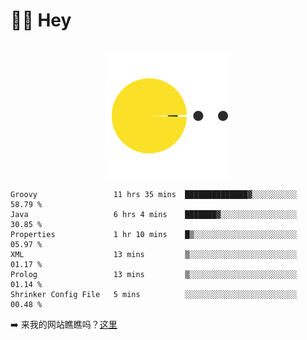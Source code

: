 
# 👋🏻 Hey
<div align="center">
	<br>
	<img src="https://raw.githubusercontent.com/Aniket965/Aniket965/master/pacman.svg?sanitize=true" width="200" height="200">
	<br>
</div>

<!--START_SECTION:waka-->

```text
Groovy                 11 hrs 35 mins  ██████████████▓░░░░░░░░░░   58.79 %
Java                   6 hrs 4 mins    ███████▓░░░░░░░░░░░░░░░░░   30.85 %
Properties             1 hr 10 mins    █▒░░░░░░░░░░░░░░░░░░░░░░░   05.97 %
XML                    13 mins         ▒░░░░░░░░░░░░░░░░░░░░░░░░   01.17 %
Prolog                 13 mins         ▒░░░░░░░░░░░░░░░░░░░░░░░░   01.14 %
Shrinker Config File   5 mins          ░░░░░░░░░░░░░░░░░░░░░░░░░   00.48 %
```

<!--END_SECTION:waka-->

 ➡️  来我的网站瞧瞧吗？[这里](https://www.shaolongfei.com)
